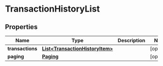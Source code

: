 
# TransactionHistoryList

## Properties
Name | Type | Description | Notes
------------ | ------------- | ------------- | -------------
**transactions** | [**List&lt;TransactionHistoryItem&gt;**](TransactionHistoryItem.md) |  |  [optional]
**paging** | [**Paging**](Paging.md) |  |  [optional]




